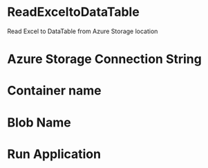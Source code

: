 # ReadExceltoDataTable
Read Excel to DataTable from Azure Storage location
# Azure Storage Connection String
# Container name
# Blob Name
# Run Application
